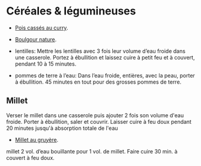 # Céréales & légumineuses

 * [Pois cassés au curry](https://www.marmiton.org/recettes/recette_pois-casses-au-curry_68500.aspx).
 * [Boulgour nature](https://www.marmiton.org/recettes/recette_boulgour-nature_29441.aspx).

 * lentilles: Mettre les lentilles avec 3 fois leur volume d’eau froide dans une casserole. Portez à ébullition et laissez cuire à petit feu et à couvert, pendant 10 à 15 minutes.
 * pommes de terre à l’eau: Dans l’eau froide, entières, avec la peau, porter à ébullition. 45 minutes en tout pour des grosses pommes de terre.

## Millet

Verser le millet dans une casserole puis ajouter 2 fois son volume d'eau froide. Porter à ébullition, saler et couvrir. Laisser cuire à feu doux pendant 20 minutes jusqu'à absorption totale de l'eau

 * [Millet au gruyère](https://www.marmiton.org/recettes/recette_millet-au-gruyere_14312.aspx).

 millet	2 vol. d’eau bouillante pour 1 vol. de millet.
 Faire cuire 30 min. à couvert à feu doux.
